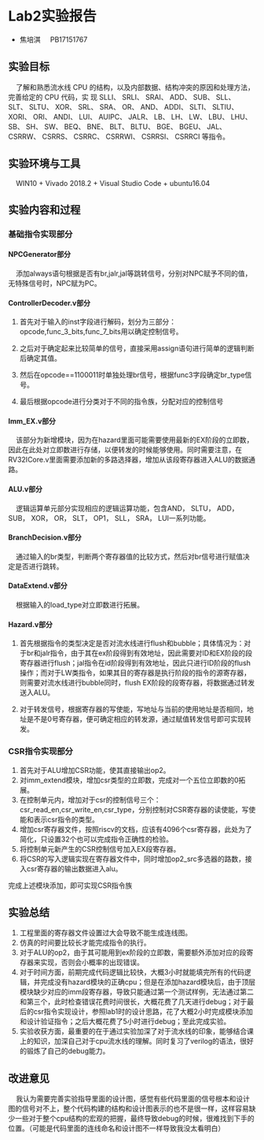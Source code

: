 # Lab2实验报告

+ 焦培淇 &nbsp; &nbsp; PB17151767

## 实验目标

&nbsp; &nbsp; 了解和熟悉流水线 CPU 的结构，以及内部数据、结构冲突的原因和处理方法，完善给定的 CPU 代码，实
现 SLLI、 SRLI、 SRAI、 ADD、 SUB、 SLL、 SLT、 SLTU、 XOR、 SRL、 SRA、 OR、 AND、 ADDI、 SLTI、
SLTIU、 XORI、 ORI、 ANDI、 LUI、 AUIPC、 JALR、 LB、 LH、 LW、 LBU、 LHU、 SB、 SH、 SW、 BEQ、
BNE、 BLT、 BLTU、 BGE、 BGEU、 JAL、 CSRRW、 CSRRS、 CSRRC、 CSRRWI、 CSRRSI、 CSRRCI 等指令。

## 实验环境与工具

&nbsp; &nbsp; WIN10 + Vivado 2018.2 + Visual Studio Code + ubuntu16.04

## 实验内容和过程

### 基础指令实现部分

#### NPCGenerator部分

&nbsp; &nbsp; 添加always语句根据是否有br,jalr,jal等跳转信号，分别对NPC赋予不同的值，无特殊信号时，NPC赋为PC。

#### ControllerDecoder.v部分

1. 首先对于输入的inst字段进行解码，划分为三部分：opcode,func_3_bits,func_7_bits用以确定控制信号。

2. 之后对于确定起来比较简单的信号，直接采用assign语句进行简单的逻辑判断后确定其值。

3. 然后在opcode==1100011时单独处理br信号，根据func3字段确定br_type信号。

4. 最后根据opcode进行分类对于不同的指令族，分配对应的控制信号

#### Imm_EX.v部分

&nbsp; &nbsp; 该部分为新增模块，因为在hazard里面可能需要使用最新的EX阶段的立即数，因此在此处对立即数进行存储，以便转发的时候能够使用。同时需要注意，在RV32ICore.v里面需要添加新的多路选择器，增加从该段寄存器进入ALU的数据通路。

#### ALU.v部分

&nbsp; &nbsp; 逻辑运算单元部分实现相应的逻辑运算功能，包含AND， SLTU， ADD， SUB， XOR， OR， SLT， OP1， SLL， SRA， LUI一系列功能。

#### BranchDecision.v部分

&nbsp; &nbsp; 通过输入的br类型，判断两个寄存器值的比较方式，然后对br信号进行赋值决定是否进行跳转。

#### DataExtend.v部分

&nbsp; &nbsp; 根据输入的load_type对立即数进行拓展。

#### Hazard.v部分

1. 首先根据指令的类型决定是否对流水线进行flush和bubble；具体情况为：对于br和jalr指令，由于其在ex阶段得到有效地址，因此需要对ID和EX阶段的段寄存器进行flush；jal指令在id阶段得到有效地址，因此只进行ID阶段的flush操作；而对于LW类指令，如果其目的寄存器是执行阶段的指令的源寄存器，则需要对流水线进行bubble同时，flush EX阶段的段寄存器，将数据通过转发送入ALU。

2. 对于转发信号，根据寄存器的写使能，写地址与当前的使用地址是否相同，地址是不是0号寄存器，便可确定相应的转发源，通过赋值转发信号即可实现转发。

### CSR指令实现部分

1. 首先对于ALU增加CSR功能，使其直接输出op2。
2. 对imm_extend模块，增加csr类型的立即数，完成对一个五位立即数的0拓展。
3. 在控制单元内，增加对于csr的控制信号三个：csr_read_en,csr_write_en,csr_type，分别控制对CSR寄存器的读使能，写使能和表示csr指令的类型。
4. 增加csr寄存器文件，按照riscv的文档，应该有4096个csr寄存器，此处为了简化，只设置32个也可以完成指令正确性的检验。
5. 将控制单元新产生的CSR控制信号加入EX段寄存器。
6. 将CSR的写入逻辑实现在寄存器文件中，同时增加op2_src多选器的路数，接入csr寄存器的输出数据进入alu。

完成上述模块添加，即可实现CSR指令族

## 实验总结

1. 工程里面的寄存器文件设置过大会导致不能生成连线图。
2. 仿真的时间要比较长才能完成指令的执行。
3. 对于ALU的op2，由于其可能用到ex阶段的立即数，需要额外添加对应的段寄存器来实现，否则会小概率的出现错误。
4. 对于时间方面，前期完成代码逻辑比较快，大概3小时就能填完所有的代码逻辑，并完成没有hazard模块的正确cpu；但是在添加hazard模块后，由于顶层模块缺少对应的imm段寄存器，导致只能通过第一个测试样例，无法通过第二和第三个，此时检查错误花费时间很长，大概花费了几天进行debug；对于最后的csr指令实现设计，参照lab1时的设计思路，花了大概2小时完成模块添加和设计验证指令；之后大概花费了5小时进行debug；至此完成实验。
5. 实验收获方面，最重要的在于通过实验加深了对于流水线的印象，能够结合课上的知识，加深自己对于cpu流水线的理解。同时复习了verilog的语法，很好的锻炼了自己的debug能力。

## 改进意见

&nbsp; &nbsp; 我认为需要完善实验指导里面的设计图，感觉有些代码里面的信号根本和设计图的信号对不上，整个代码构建的结构和设计图表示的也不是很一样，这样容易缺少一些对于整个cpu结构的宏观的把握，最终导致debug的时候，很难找到下手的位置。（可能是代码里面的连线命名和设计图不一样导致我没太看明白）
